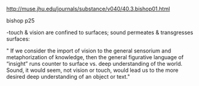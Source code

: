<http://muse.jhu.edu/journals/substance/v040/40.3.bishop01.html>

  

bishop p25

  

-touch & vision are confined to surfaces; sound permeates & transgresses surfaces:

  

" If we consider the import of vision to the general sensorium and
metaphorization of knowledge, then the general figurative language of
“insight” runs counter to surface vs. deep understanding of the world. Sound,
it would seem, not vision or touch, would lead us to the more desired deep
understanding of an object or text."

